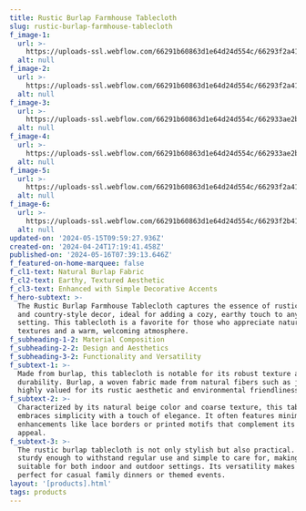 ```yaml
---
title: Rustic Burlap Farmhouse Tablecloth
slug: rustic-burlap-farmhouse-tablecloth
f_image-1:
  url: >-
    https://uploads-ssl.webflow.com/66291b60863d1e64d24d554c/66293f2a4116e40a5ce90a59_image5.jpeg
  alt: null
f_image-2:
  url: >-
    https://uploads-ssl.webflow.com/66291b60863d1e64d24d554c/66293f2a4116e40a5ce90a5c_image16.jpeg
  alt: null
f_image-3:
  url: >-
    https://uploads-ssl.webflow.com/66291b60863d1e64d24d554c/662933ae2b9eadc3cc0323fa_image6.jpeg
  alt: null
f_image-4:
  url: >-
    https://uploads-ssl.webflow.com/66291b60863d1e64d24d554c/662933ae2b9eadc3cc0323fa_image6.jpeg
  alt: null
f_image-5:
  url: >-
    https://uploads-ssl.webflow.com/66291b60863d1e64d24d554c/66293f2a4116e40a5ce90a5f_image16.jpeg
  alt: null
f_image-6:
  url: >-
    https://uploads-ssl.webflow.com/66291b60863d1e64d24d554c/66293f2b4116e40a5ce90a7f_image3.jpeg
  alt: null
updated-on: '2024-05-15T09:59:27.936Z'
created-on: '2024-04-24T17:19:41.458Z'
published-on: '2024-05-16T07:39:13.646Z'
f_featured-on-home-marquee: false
f_cl1-text: Natural Burlap Fabric
f_cl2-text: Earthy, Textured Aesthetic
f_cl3-text: Enhanced with Simple Decorative Accents
f_hero-subtext: >-
  The Rustic Burlap Farmhouse Tablecloth captures the essence of rustic charm
  and country-style decor, ideal for adding a cozy, earthy touch to any dining
  setting. This tablecloth is a favorite for those who appreciate natural
  textures and a warm, welcoming atmosphere.
f_subheading-1-2: Material Composition
f_subheading-2-2: Design and Aesthetics
f_subheading-3-2: Functionality and Versatility
f_subtext-1: >-
  Made from burlap, this tablecloth is notable for its robust texture and
  durability. Burlap, a woven fabric made from natural fibers such as jute, is
  highly valued for its rustic aesthetic and environmental friendliness.
f_subtext-2: >-
  Characterized by its natural beige color and coarse texture, this tablecloth
  embraces simplicity with a touch of elegance. It often features minimalistic
  enhancements like lace borders or printed motifs that complement its farmhouse
  appeal.
f_subtext-3: >-
  The rustic burlap tablecloth is not only stylish but also practical. It’s
  sturdy enough to withstand regular use and simple to care for, making it
  suitable for both indoor and outdoor settings. Its versatility makes it
  perfect for casual family dinners or themed events.
layout: '[products].html'
tags: products
---
```



